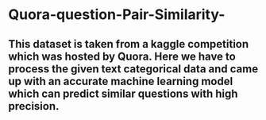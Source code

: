 # Quora-question-Pair-Similarity-
## This dataset is taken from a kaggle competition which was hosted by Quora. Here we have to process the given text categorical data and came up with an accurate machine learning model which can predict similar questions with high precision.
